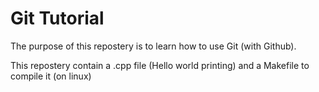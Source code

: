 # Git Tutorial 

The purpose of this repostery is to learn how to use Git (with Github).

This repostery contain a .cpp file (Hello world printing) and a Makefile to compile it (on linux) 